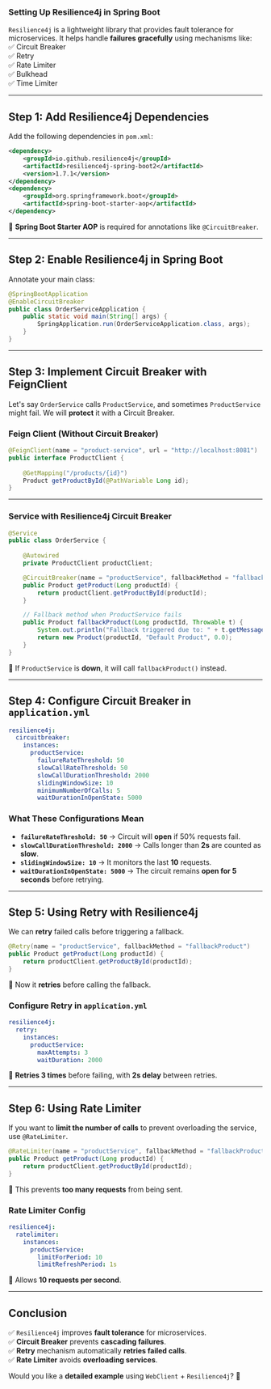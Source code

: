 ### **Setting Up Resilience4j in Spring Boot**

`Resilience4j` is a lightweight library that provides fault tolerance for microservices. It helps handle **failures gracefully** using mechanisms like:  
✅ Circuit Breaker  
✅ Retry  
✅ Rate Limiter  
✅ Bulkhead  
✅ Time Limiter

---

## **Step 1: Add Resilience4j Dependencies**

Add the following dependencies in `pom.xml`:

```xml
<dependency>
    <groupId>io.github.resilience4j</groupId>
    <artifactId>resilience4j-spring-boot2</artifactId>
    <version>1.7.1</version>
</dependency>
<dependency>
    <groupId>org.springframework.boot</groupId>
    <artifactId>spring-boot-starter-aop</artifactId>
</dependency>
```

📌 **Spring Boot Starter AOP** is required for annotations like `@CircuitBreaker`.

---

## **Step 2: Enable Resilience4j in Spring Boot**

Annotate your main class:

```java
@SpringBootApplication
@EnableCircuitBreaker
public class OrderServiceApplication {
    public static void main(String[] args) {
        SpringApplication.run(OrderServiceApplication.class, args);
    }
}
```

---

## **Step 3: Implement Circuit Breaker with FeignClient**

Let's say `OrderService` calls `ProductService`, and sometimes `ProductService` might fail. We will **protect** it with a Circuit Breaker.

### **Feign Client (Without Circuit Breaker)**

```java
@FeignClient(name = "product-service", url = "http://localhost:8081")
public interface ProductClient {
    
    @GetMapping("/products/{id}")
    Product getProductById(@PathVariable Long id);
}
```

---

### **Service with Resilience4j Circuit Breaker**

```java
@Service
public class OrderService {
    
    @Autowired
    private ProductClient productClient;

    @CircuitBreaker(name = "productService", fallbackMethod = "fallbackProduct")
    public Product getProduct(Long productId) {
        return productClient.getProductById(productId);
    }

    // Fallback method when ProductService fails
    public Product fallbackProduct(Long productId, Throwable t) {
        System.out.println("Fallback triggered due to: " + t.getMessage());
        return new Product(productId, "Default Product", 0.0);
    }
}
```

🔹 If `ProductService` is **down**, it will call `fallbackProduct()` instead.

---

## **Step 4: Configure Circuit Breaker in `application.yml`**

```yaml
resilience4j:
  circuitbreaker:
    instances:
      productService:
        failureRateThreshold: 50
        slowCallRateThreshold: 50
        slowCallDurationThreshold: 2000
        slidingWindowSize: 10
        minimumNumberOfCalls: 5
        waitDurationInOpenState: 5000
```

### **What These Configurations Mean**

- **`failureRateThreshold: 50`** → Circuit will **open** if 50% requests fail.
- **`slowCallDurationThreshold: 2000`** → Calls longer than **2s** are counted as **slow**.
- **`slidingWindowSize: 10`** → It monitors the last **10** requests.
- **`waitDurationInOpenState: 5000`** → The circuit remains **open for 5 seconds** before retrying.

---

## **Step 5: Using Retry with Resilience4j**

We can **retry** failed calls before triggering a fallback.

```java
@Retry(name = "productService", fallbackMethod = "fallbackProduct")
public Product getProduct(Long productId) {
    return productClient.getProductById(productId);
}
```

🔹 Now it **retries** before calling the fallback.

### **Configure Retry in `application.yml`**

```yaml
resilience4j:
  retry:
    instances:
      productService:
        maxAttempts: 3
        waitDuration: 2000
```

🔹 **Retries 3 times** before failing, with **2s delay** between retries.

---

## **Step 6: Using Rate Limiter**

If you want to **limit the number of calls** to prevent overloading the service, use `@RateLimiter`.

```java
@RateLimiter(name = "productService", fallbackMethod = "fallbackProduct")
public Product getProduct(Long productId) {
    return productClient.getProductById(productId);
}
```

🔹 This prevents **too many requests** from being sent.

### **Rate Limiter Config**

```yaml
resilience4j:
  ratelimiter:
    instances:
      productService:
        limitForPeriod: 10
        limitRefreshPeriod: 1s
```

🔹 Allows **10 requests per second**.

---

## **Conclusion**

✅ `Resilience4j` improves **fault tolerance** for microservices.  
✅ **Circuit Breaker** prevents **cascading failures**.  
✅ **Retry** mechanism automatically **retries failed calls**.  
✅ **Rate Limiter** avoids **overloading services**.

Would you like a **detailed example** using `WebClient` + `Resilience4j`? 🚀